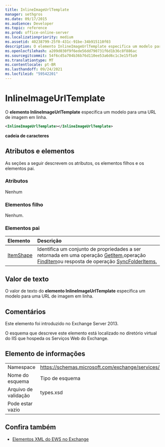 ```yaml
---
title: InlineImageUrlTemplate
manager: sethgros
ms.date: 09/17/2015
ms.audience: Developer
ms.topic: reference
ms.prod: office-online-server
ms.localizationpriority: medium
ms.assetid: 40238799-25f0-431c-91be-34b915110f03
description: O elemento InlineImageUrlTemplate especifica um modelo para uma URL de imagem em linha.
ms.openlocfilehash: a209d030f9f6ede56dd790731f6d1b36c8f886ac
ms.sourcegitcommit: 54f6cd5a704b36b76d110ee53a6d6c1c3e15f5a9
ms.translationtype: MT
ms.contentlocale: pt-BR
ms.lasthandoff: 09/24/2021
ms.locfileid: "59542201"
---
```

# <a name="inlineimageurltemplate"></a>InlineImageUrlTemplate

O **elemento InlineImageUrlTemplate** especifica um modelo para uma URL de imagem em linha. 
  
```XML
<InlineImageUrlTemplate></InlineImageUrlTemplate>
```

 **cadeia de caracteres**
## <a name="attributes-and-elements"></a>Atributos e elementos

As seções a seguir descrevem os atributos, os elementos filhos e os elementos pai.
  
### <a name="attributes"></a>Atributos

Nenhum
  
### <a name="child-elements"></a>Elementos filho

Nenhum.
  
### <a name="parent-elements"></a>Elementos pai

|**Elemento**|**Descrição**|
|:-----|:-----|
|[ItemShape](itemshape.md) <br/> |Identifica um conjunto de propriedades a ser retornada em uma operação [GetItem,](getitem-operation.md)operação [FindItem](finditem-operation.md)ou resposta de operação [SyncFolderItems.](syncfolderitems-operation.md)  <br/> |
   
## <a name="text-value"></a>Valor de texto

O valor de texto do **elemento InlineImageUrlTemplate** especifica um modelo para uma URL de imagem em linha. 
  
## <a name="remarks"></a>Comentários

Este elemento foi introduzido no Exchange Server 2013.
  
O esquema que descreve este elemento está localizado no diretório virtual do IIS que hospeda os Serviços Web do Exchange.
  
## <a name="element-information"></a>Elemento de informações

|||
|:-----|:-----|
|Namespace  <br/> |https://schemas.microsoft.com/exchange/services/2006/types  <br/> |
|Nome do esquema  <br/> |Tipo de esquema  <br/> |
|Arquivo de validação  <br/> |types.xsd  <br/> |
|Pode estar vazio  <br/> ||
   
## <a name="see-also"></a>Confira também



- [Elementos XML do EWS no Exchange](ews-xml-elements-in-exchange.md)


